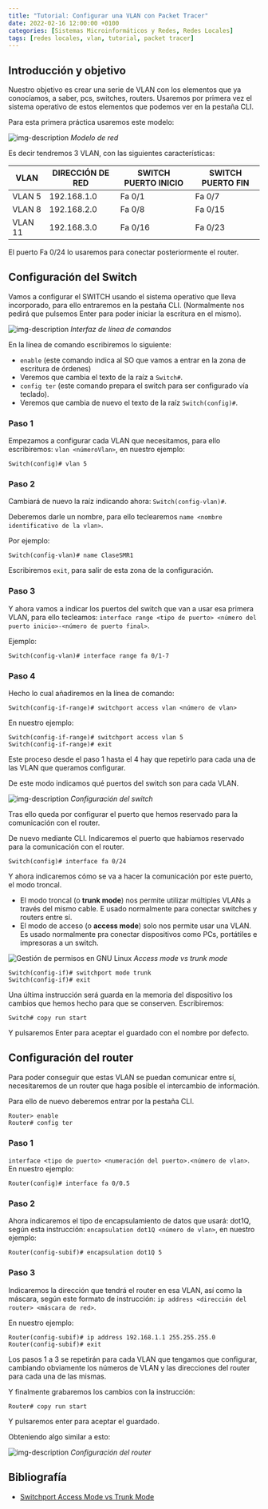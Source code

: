 ```yaml
---
title: "Tutorial: Configurar una VLAN con Packet Tracer" 
date: 2022-02-16 12:00:00 +0100
categories: [Sistemas Microinformáticos y Redes, Redes Locales]
tags: [redes locales, vlan, tutorial, packet tracer]
---
```


## Introducción y objetivo

Nuestro objetivo es crear una serie de VLAN con los elementos que ya conocíamos, a saber, pcs, switches, routers. Usaremos por primera vez el sistema operativo de estos elementos que podemos ver en la pestaña CLI.

Para esta primera práctica usaremos este modelo:

![img-description](/assets/img/tutorial-vlan-packet-tracer/modeloVlan.png)
_Modelo de red_

Es decir tendremos 3 VLAN, con las siguientes características:

| VLAN | DIRECCIÓN DE RED | SWITCH PUERTO INICIO | SWITCH PUERTO FIN |
|---|---|---|---|
| VLAN 5 | 192.168.1.0 | Fa 0/1 | Fa 0/7 |
| VLAN 8 | 192.168.2.0 | Fa 0/8 | Fa 0/15 |
| VLAN 11 | 192.168.3.0 | Fa 0/16 | Fa 0/23 |

El puerto Fa 0/24 lo usaremos para conectar posteriormente el router.

## Configuración del Switch

Vamos a configurar el SWITCH usando el sistema operativo que lleva incorporado, para ello entraremos en la pestaña CLI. (Normalmente nos pedirá que pulsemos Enter para poder iniciar la escritura en el mismo).

![img-description](/assets/img/tutorial-vlan-packet-tracer/consolaSwitch.png)
_Interfaz de línea de comandos_

En la línea de comando escribiremos lo siguiente:

- `enable` (este comando indica al SO que vamos a entrar en la zona de escritura de órdenes)
- Veremos que cambia el texto de la raíz a `Switch#`.
- `config ter` (este comando prepara el switch para ser configurado vía teclado).
- Veremos que cambia de nuevo el texto de la raíz `Switch(config)#`.

### Paso 1

Empezamos a configurar cada VLAN que necesitamos, para ello escribiremos: `vlan <númeroVlan>`, en nuestro ejemplo:

```console
Switch(config)# vlan 5
```

### Paso 2

Cambiará de nuevo la raíz indicando ahora: `Switch(config-vlan)#`.

Deberemos darle un nombre, para ello teclearemos `name <nombre identificativo de la vlan>`.

Por ejemplo:

```console
Switch(config-vlan)# name ClaseSMR1
```

Escribiremos `exit`, para salir de esta zona de la configuración.

### Paso 3

Y ahora vamos a indicar los puertos del switch que van a usar esa primera VLAN, para ello tecleamos: `interface range <tipo de puerto> <número del puerto inicio>-<número de puerto final>`.

Ejemplo: 

```console
Switch(config-vlan)# interface range fa 0/1-7
```

### Paso 4

Hecho lo cual añadiremos en la línea de comando:

```console
Switch(config-if-range)# switchport access vlan <número de vlan>
```


En nuestro ejemplo:

```console
Switch(config-if-range)# switchport access vlan 5
Switch(config-if-range)# exit
```

Este proceso desde el paso 1 hasta el 4 hay que repetirlo para cada una de las VLAN que queramos configurar. 

De este modo indicamos qué puertos del switch son para cada VLAN.


![img-description](/assets/img/tutorial-vlan-packet-tracer/configuracionSwitch.png)
_Configuración del switch_

Tras ello queda por configurar el puerto que hemos reservado para la comunicación con el router.

De nuevo mediante CLI. Indicaremos el puerto que habíamos reservado para la comunicación con el router.

```console
Switch(config)# interface fa 0/24
```

Y ahora indicaremos cómo se va a hacer la comunicación por este puerto, el modo troncal.

- El modo troncal (o **trunk mode**) nos permite utilizar múltiples VLANs a través del mismo cable. E usado normalmente para conectar switches y routers entre sí.
- El modo de acceso (o **access mode**) solo nos permite usar una VLAN. Es usado normalmente pra conectar dispositivos como PCs, portátiles e impresoras a un switch.

![Gestión de permisos en GNU Linux](/assets/img/tutorial-vlan-packet-tracer/switchportAccessModeVsTrunkMode.webp)
_Access mode vs trunk mode_


```console
Switch(config-if)# switchport mode trunk
Switch(config-if)# exit
```

Una última instrucción será guarda en la memoria del dispositivo los cambios que hemos hecho para que se conserven. Escribiremos:

```console
Switch# copy run start
```

Y pulsaremos Enter para aceptar el guardado con el nombre por defecto.

## Configuración del router

Para poder conseguir que estas VLAN se puedan comunicar entre sí, necesitaremos de un router que haga posible el intercambio de información.

Para ello de nuevo deberemos entrar por la pestaña CLI.

```console
Router> enable
Router# config ter
```

### Paso 1

`interface <tipo de puerto> <numeración del puerto>.<número de vlan>`. En nuestro ejemplo: 

```console
Router(config)# interface fa 0/0.5
```

### Paso 2

Ahora indicaremos el tipo de encapsulamiento de datos que usará: dot1Q, según esta instrucción:
`encapsulation dot1Q <número de vlan>`, en nuestro ejemplo:

```console
Router(config-subif)# encapsulation dot1Q 5
```

### Paso 3

Indicaremos la dirección que tendrá el router en esa VLAN, así como la máscara, según este formato de instrucción: `ip address <dirección del router> <máscara de red>`.

En nuestro ejemplo:

```console
Router(config-subif)# ip address 192.168.1.1 255.255.255.0
Router(config-subif)# exit
```

Los pasos 1 a 3 se repetirán para cada VLAN que tengamos que configurar, cambiando obviamente los números de VLAN y las direcciones del router para cada una de las mismas.

Y finalmente grabaremos los cambios con la instrucción: 

```console
Router# copy run start
``` 

Y pulsaremos enter para aceptar el guardado. 

Obteniendo algo similar a esto:

![img-description](/assets/img/tutorial-vlan-packet-tracer/configuracionRouter.png)
_Configuración del router_

## Bibliografía

- [Switchport Access Mode vs Trunk Mode](https://ipwithease.com/switchport-trunk-mode-vs-access-mode/)
